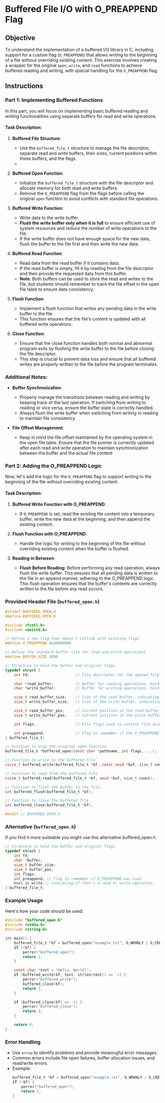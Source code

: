 # Buffered File I/O with O_PREAPPEND Flag

## Objective
To understand the implementation of a buffered I/O library in C, including support for a custom flag (`O_PREAPPEND`) that allows writing to the beginning of a file without overriding existing content. This exercise involves creating a wrapper for the original `open`, `write`, and `read` functions to achieve buffered reading and writing, with special handling for the `O_PREAPPEND` flag.

## Instructions

### Part 1: Implementing Buffered Functions

In this part, you will focus on implementing basic buffered reading and writing functionalities using separate buffers for read and write operations.

#### Task Description:

1. **Buffered File Structure**:
   - Use the `buffered_file_t` structure to manage the file descriptor, separate read and write buffers, their sizes, current positions within these buffers, and the flags.
   - 
2. **Buffered Open Function**:
   - Initialize the `buffered_file_t` structure with the file descriptor and allocate memory for both read and write buffers.
   - Remove the `O_PREAPPEND` flag from the flags before calling the original `open` function to avoid conflicts with standard file operations.

3. **Buffered Write Function**:
   - Write data to the write buffer.
   - **Flush the write buffer only when it is full** to ensure efficient use of system resources and reduce the number of write operations to the file.
   - If the write buffer does not have enough space for the new data, flush the buffer to the file first and then write the new data.

4. **Buffered Read Function**:
   - Read data from the read buffer if it contains data.
   - If the read buffer is empty, fill it by reading from the file descriptor and then provide the requested data from this buffer.
   - **Note**: Both buffers can be used to store the read and writes to the file, but students should remember to track the file offset in the open file table to ensure data consistency.

5. **Flush Function**:
   - Implement a flush function that writes any pending data in the write buffer to the file.
   - This function ensures that the file's content is updated with all buffered write operations.

6. **Close Function**:
   - Ensure that the close function handles both normal and abnormal program exits by flushing the write buffer to the file before closing the file descriptor.
   - This step is crucial to prevent data loss and ensure that all buffered writes are properly written to the file before the program terminates.

### Additional Notes:

- **Buffer Synchronization**:
  - Properly manage the transitions between reading and writing by keeping track of the last operation. If switching from writing to reading or vice versa, ensure the buffer state is correctly handled.
  - Always flush the write buffer when switching from writing to reading to maintain file consistency.

- **File Offset Management**:
  - Keep in mind the file offset maintained by the operating system in the open file table. Ensure that the file pointer is correctly updated after each read and write operation to maintain synchronization between the buffer and the actual file content
 
### Part 2: Adding the O_PREAPPEND Logic

Now, let's add the logic for the `O_PREAPPEND` flag to support writing to the beginning of the file without overriding existing content.

#### Task Description:

1. **Buffered Write Function with O_PREAPPEND**:
   - If `O_PREAPPEND` is set, read the existing file content into a temporary buffer, write the new data at the beginning, and then append the existing content.

2. **Flush Function with O_PREAPPEND**:
   - Handle the logic for writing to the beginning of the file without overriding existing content when the buffer is flushed.

3. **Reading in Between**:
   - **Flush Before Reading:** Before performing any read operation, always flush the write buffer. This ensures that all pending data is written to the file in an append manner, adhering to the O_PREAPPEND logic. This flush operation ensures that the buffer's contents are correctly written to the file before any read occurs.
      
### Provided Header File (`buffered_open.h`)
```c
#ifndef BUFFERED_OPEN_H
#define BUFFERED_OPEN_H

#include <fcntl.h>
#include <unistd.h>

// Define a new flag that doesn't collide with existing flags
#define O_PREAPPEND 0x40000000

// Define the standard buffer size for read and write operations
#define BUFFER_SIZE 4096

// Structure to hold the buffer and original flags
typedef struct {
    int fd;                     // File descriptor for the opened file

    char *read_buffer;          // Buffer for reading operations, holds data read from the file
    char *write_buffer;         // Buffer for writing operations, holds data to be written to the file

    size_t read_buffer_size;    // Size of the read buffer, indicating how much data it can hold
    size_t write_buffer_size;   // Size of the write buffer, indicating how much data it can hold

    size_t read_buffer_pos;     // Current position in the read buffer, indicating the next byte to be read
    size_t write_buffer_pos;    // Current position in the write buffer, indicating the next byte to be written

    int flags;                  // File flags used to control file access modes and options (like O_RDONLY, O_WRONLY)

    int preappend;              // Flag to remember if the O_PREAPPEND flag was used, indicating special handling for writes
} buffered_file_t;

// Function to wrap the original open function
buffered_file_t *buffered_open(const char *pathname, int flags, ...);

// Function to write to the buffered file
ssize_t buffered_write(buffered_file_t *bf, const void *buf, size_t count);

// Function to read from the buffered file
ssize_t buffered_read(buffered_file_t *bf, void *buf, size_t count);

// Function to flush the buffer to the file
int buffered_flush(buffered_file_t *bf);

// Function to close the buffered file
int buffered_close(buffered_file_t *bf);

#endif // BUFFERED_OPEN_H

```

### Alternative (`buffered_open.h`)
If you find it more suiteable you might use this alternative buffered_open.h

```c
// Structure to hold the buffer and original flags
typedef struct {
    int fd;
    char *buffer;
    size_t buffer_size;
    size_t buffer_pos;
    int flags;
    int preappend; // flag to remember if O_PREAPPEND was used
    bool is_write // indicating if that's a read or write operation. 
} buffered_file_t;
```
### Example Usage
Here's how your code should be used:

```c
#include "buffered_open.h"
#include <stdio.h>
#include <string.h>

int main() {
    buffered_file_t *bf = buffered_open("example.txt", O_WRONLY | O_CREAT | O_PREAPPEND, 0644);
    if (!bf) {
        perror("buffered_open");
        return 1;
    }

    const char *text = "Hello, World!";
    if (buffered_write(bf, text, strlen(text)) == -1) {
        perror("buffered_write");
        buffered_close(bf);
        return 1;
    }

    if (buffered_close(bf) == -1) {
        perror("buffered_close");
        return 1;
    }

    return 0;
}
```

### Error Handling
- Use `errno` to identify problems and provide meaningful error messages.
- Common errors include file open failures, buffer allocation issues, and read/write errors.
- Example:
  ```c
  buffered_file_t *bf = buffered_open("example.txt", O_WRONLY | O_CREAT | O_PREAPPEND, 0644);
  if (!bf) {
      perror("buffered_open");
      return 1;
  }
  ```
